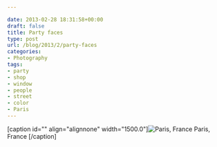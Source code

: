 ```yaml
---

date: 2013-02-28 18:31:58+00:00
draft: false
title: Party faces
type: post
url: /blog/2013/2/party-faces
categories:
- Photography
tags:
- party
- shop
- window
- people
- street
- color
- Paris
---
```


[caption id="" align="alignnone" width="1500.0"]![ Paris, France ](/images/2013-02-28-20132party-faces/20130228-R0013517.jpg)
 Paris, France [/caption]
